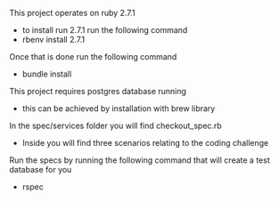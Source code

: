 This project operates on ruby 2.7.1

* to install run 2.7.1 run the following command
* rbenv install 2.7.1

Once that is done run the following command
* bundle install

This project requires postgres database running
* this can be achieved by installation with brew library

In the spec/services folder you will find checkout_spec.rb
* Inside you will find three scenarios relating to the coding challenge

Run the specs by running the following command that will create a test database for you
* rspec
